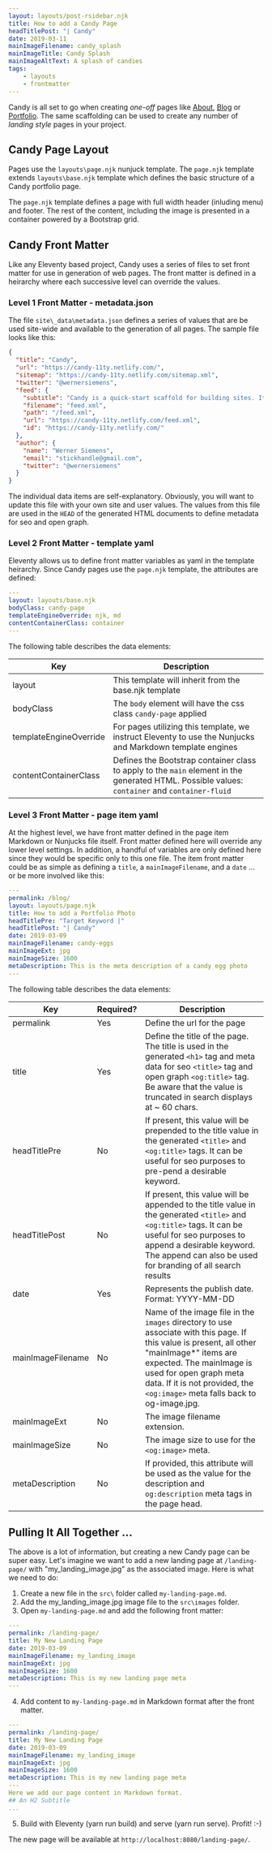 ```yaml
---
layout: layouts/post-rsidebar.njk
title: How to add a Candy Page
headTitlePost: "| Candy"
date: 2019-03-11
mainImageFilename: candy_splash
mainImageTitle: Candy Splash
mainImageAltText: A splash of candies
tags:
    - layouts
    - frontmatter
---
```

Candy is all set to go when creating *one-off* pages like [About](/about/), [Blog](/blog/) or [Portfolio](/portfolio/). The same scaffolding can be used to create any number of *landing style* pages in your project.

## Candy Page Layout

Pages use the `layouts\page.njk` nunjuck template. The `page.njk` template extends `layouts\base.njk` template which defines the basic structure of a Candy portfolio page.

The `page.njk` template defines a page with full width header (inluding menu) and footer. The rest of the content, including the image is presented in a container powered by a Bootstrap grid.

## Candy Front Matter

Like any Eleventy based project, Candy uses a series of files to set front matter for use in generation of web pages. The front matter is defined in a heirarchy where each successive level can override the values.

### Level 1 Front Matter - metadata.json

The file `site\_data\metadata.json` defines a series of values that are be used site-wide and available to the generation of all pages. The sample file looks like this: 

``` json
{
  "title": "Candy",
  "url": "https://candy-11ty.netlify.com/",
  "sitemap": "https://candy-11ty.netlify.com/sitemap.xml",
  "twitter": "@wernersiemens",
  "feed": {
    "subtitle": "Candy is a quick-start scaffold for building sites. It's Eleventy with sugar on top.",
    "filename": "feed.xml",
    "path": "/feed.xml",
    "url": "https://candy-11ty.netlify.com/feed.xml",
    "id": "https://candy-11ty.netlify.com/"
  },
  "author": {
    "name": "Werner Siemens",
    "email": "stickhandle@gmail.com",
    "twitter": "@wernersiemens"
  }
}
```

The individual data items are self-explanatory. Obviously, you will want to update this file with your own site and user values. The values from this file are used in the `HEAD` of the generated HTML documents to define metadata for seo and open graph.

### Level 2 Front Matter - template yaml

Eleventy allows us to define front matter variables as yaml in the template heirarchy. Since Candy pages use the `page.njk` template, the attributes are defined:

``` yaml
---
layout: layouts/base.njk
bodyClass: candy-page
templateEngineOverride: njk, md
contentContainerClass: container
---
```

The following table describes the data elements:

| Key | Description |
| --- | ----------- |
| layout | This template will inherit from the base.njk template |
| bodyClass | The `body` element will have the css class `candy-page` applied |
| templateEngineOverride | For pages utilizing this template, we instruct Eleventy to use the Nunjucks and Markdown template engines |
| contentContainerClass | Defines the Bootstrap container class to apply to the `main` element in the generated HTML. Possible values: `container` and `container-fluid`  |

### Level 3 Front Matter - page item yaml

At the highest level, we have front matter defined in the page item Markdown or Nunjucks file itself. Front matter defined here will override any lower level settings. In addition, a handful of variables are only defined here since they would be specific only to this one file. The item front matter could be as simple as defining a `title`, a `mainImageFilename`, and a `date` ... or be more involved like this:

``` yaml
---
permalink: /blog/
layout: layouts/page.njk
title: How to add a Portfolio Photo
headTitlePre: "Target Keyword |"
headTitlePost: "| Candy"
date: 2019-03-09
mainImageFilename: candy-eggs
mainImageExt: jpg
mainImageSize: 1600
metaDescription: This is the meta description of a candy egg photo
---
```
The following table describes the data elements:

| Key | Required? | Description |
| --- | --- | --- |
| permalink | Yes | Define the url for the page |
| title | Yes | Define the title of the page. The title is used in the generated `<h1>` tag and meta data for seo `<title>` tag  and open graph `<og:title>` tag. Be aware that the value is truncated in search displays at ~ 60 chars. |
| headTitlePre | No | If present, this value will be prepended to the title value in the generated `<title>` and `<og:title>` tags. It can be useful for seo purposes to pre-pend a desirable keyword. |
| headTitlePost | No | If present, this value will be appended to the title value in the generated `<title>` and `<og:title>` tags. It can be useful for seo purposes to append a desirable keyword. The append can also be used for branding of all search results |
| date | Yes | Represents the publish date. Format: YYYY-MM-DD  |
| mainImageFilename | No | Name of the image file in the `images` directory to use associate with this page. If this value is present, all other "mainImage*" items are expected. The mainImage is used for open graph meta data. If it is not provided, the `<og:image>` meta falls back to og-image.jpg. |
| mainImageExt | No | The image filename extension. |
| mainImageSize | No | The image size to use for the `<og:image>` meta. |
| metaDescription | No | If provided, this attribute will be used as the value for the description and `og:description` meta tags in the page head. |

## Pulling It All Together ...

The above is a lot of information, but creating a new Candy page can be super easy. Let's imagine we want to add a new landing page at `/landing-page/` with "my_landing_image.jpg" as the associated image. Here is what we need to do:

1. Create a new file in the `src\` folder called  `my-landing-page.md`.
2. Add the my_landing_image.jpg image file to the `src\images` folder.
3. Open `my-landing-page.md` and add the following front matter:
``` yaml
---
permalink: /landing-page/
title: My New Landing Page
date: 2019-03-09
mainImageFilename: my_landing_image
mainImageExt: jpg
mainImageSize: 1600
metaDescription: This is my new landing page meta
---
```
4. Add content to `my-landing-page.md` in Markdown format after the front matter.
``` yaml
---
permalink: /landing-page/
title: My New Landing Page
date: 2019-03-09
mainImageFilename: my_landing_image
mainImageExt: jpg
mainImageSize: 1600
metaDescription: This is my new landing page meta
---
Here we add our page content in Markdown format.
## An H2 Subtitle
...
```
5. Build with Eleventy (yarn run build) and serve (yarn run serve). Profit! :-) 

The new page will be available at `http://localhost:8080/landing-page/`.


